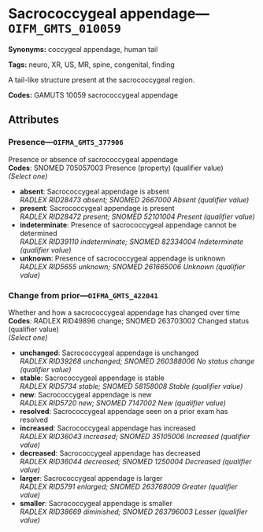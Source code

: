 # Sacrococcygeal appendage—`OIFM_GMTS_010059`

**Synonyms:** coccygeal appendage, human tail

**Tags:** neuro, XR, US, MR, spine, congenital, finding

A tail-like structure present at the sacrococcygeal region.

**Codes:** GAMUTS 10059 sacrococcygeal appendage

## Attributes

### Presence—`OIFMA_GMTS_377906`

Presence or absence of sacrococcygeal appendage  
**Codes**: SNOMED 705057003 Presence (property) (qualifier value)  
*(Select one)*

- **absent**: Sacrococcygeal appendage is absent  
_RADLEX RID28473 absent; SNOMED 2667000 Absent (qualifier value)_
- **present**: Sacrococcygeal appendage is present  
_RADLEX RID28472 present; SNOMED 52101004 Present (qualifier value)_
- **indeterminate**: Presence of sacrococcygeal appendage cannot be determined  
_RADLEX RID39110 indeterminate; SNOMED 82334004 Indeterminate (qualifier value)_
- **unknown**: Presence of sacrococcygeal appendage is unknown  
_RADLEX RID5655 unknown; SNOMED 261665006 Unknown (qualifier value)_

### Change from prior—`OIFMA_GMTS_422041`

Whether and how a sacrococcygeal appendage has changed over time  
**Codes**: RADLEX RID49896 change; SNOMED 263703002 Changed status (qualifier value)  
*(Select one)*

- **unchanged**: Sacrococcygeal appendage is unchanged  
_RADLEX RID39268 unchanged; SNOMED 260388006 No status change (qualifier value)_
- **stable**: Sacrococcygeal appendage is stable  
_RADLEX RID5734 stable; SNOMED 58158008 Stable (qualifier value)_
- **new**: Sacrococcygeal appendage is new  
_RADLEX RID5720 new; SNOMED 7147002 New (qualifier value)_
- **resolved**: Sacrococcygeal appendage seen on a prior exam has resolved  
- **increased**: Sacrococcygeal appendage has increased  
_RADLEX RID36043 increased; SNOMED 35105006 Increased (qualifier value)_
- **decreased**: Sacrococcygeal appendage has decreased  
_RADLEX RID36044 decreased; SNOMED 1250004 Decreased (qualifier value)_
- **larger**: Sacrococcygeal appendage is larger  
_RADLEX RID5791 enlarged; SNOMED 263768009 Greater (qualifier value)_
- **smaller**: Sacrococcygeal appendage is smaller  
_RADLEX RID38669 diminished; SNOMED 263796003 Lesser (qualifier value)_